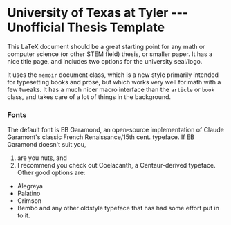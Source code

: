 # University of Texas at Tyler --- Unofficial Thesis Template

This LaTeX document should be a great starting point for any
math or computer science (or other STEM field) thesis, or smaller
paper. It has a nice title page, and includes two options for
the university seal/logo.

It uses the `memoir` document class, which is a new style
primarily intended for typesetting books and prose, but which
works very well for math with a few tweaks. It has a much nicer
macro interface than the `article` or `book` class, and takes
care of a lot of things in the background.

### Fonts

The default font is EB Garamond, an open-source implementation
of Claude Garamont's classic French Renaissance/15th cent. typeface.
If EB Garamond doesn't suit you,
1. are you nuts, and
2. I recommend you check out Coelacanth, a Centaur-derived typeface.
Other good options are:
- Alegreya
- Palatino
- Crimson
- Bembo
and any other oldstyle typeface that has had some effort put in to it.
